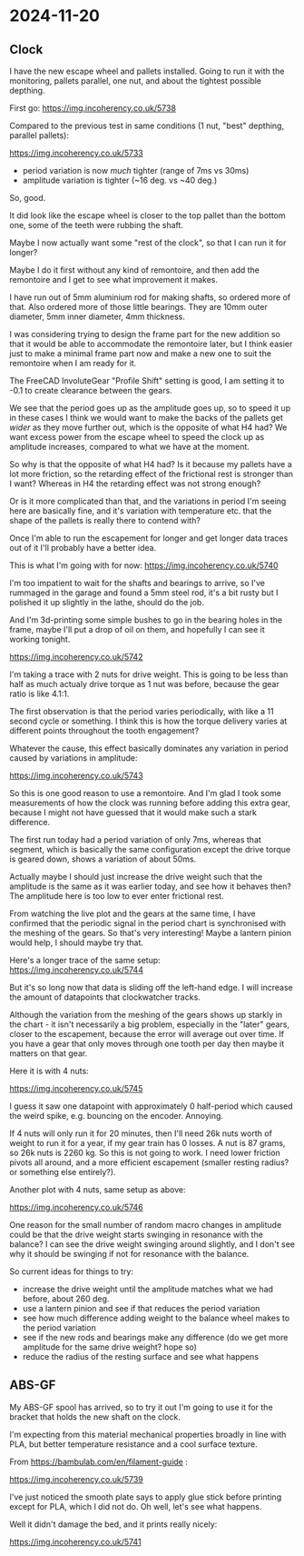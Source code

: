 # 2024-11-20

## Clock

I have the new escape wheel and pallets installed. Going to run it with the monitoring,
pallets parallel, one nut, and about the tightest possible depthing.

First go: https://img.incoherency.co.uk/5738

Compared to the previous test in same conditions (1 nut, "best" depthing, parallel pallets):

https://img.incoherency.co.uk/5733

 * period variation is now *much* tighter (range of 7ms vs 30ms)
 * amplitude variation is tighter (~16 deg. vs ~40 deg.)

So, good.

It did look like the escape wheel is closer to the top pallet than the bottom one,
some of the teeth were rubbing the shaft.

Maybe I now actually want some "rest of the clock", so that I can run it for longer?

Maybe I do it first without any kind of remontoire, and then add the remontoire and I
get to see what improvement it makes.

I have run out of 5mm aluminium rod for making shafts, so ordered more of that. Also
ordered more of those little bearings. They are 10mm outer diameter, 5mm inner diameter, 4mm
thickness.

I was considering trying to design the frame part for the new addition so that it would be
able to accommodate the remontoire later, but I think easier just to make a minimal frame
part now and make a new one to suit the remontoire when I am ready for it.

The FreeCAD InvoluteGear "Profile Shift" setting is good, I am setting it to -0.1 to
create clearance between the gears.

We see that the period goes up as the amplitude goes up, so to speed it up in these
cases I think we would want to make the backs of the pallets get *wider* as they move
further out, which is the opposite of what H4 had? We want excess power from the escape wheel
to speed the clock up as amplitude increases, compared to what we have at the moment.

So why is that the opposite of what H4 had? Is it because my pallets have a lot more friction,
so the retarding effect of the frictional rest is stronger than I want? Whereas in H4 the
retarding effect was not strong enough?

Or is it more complicated than that, and the variations in period I'm seeing here are
basically fine, and it's variation with temperature etc. that the shape of the pallets
is really there to contend with?

Once I'm able to run the escapement for longer and get longer data traces out of it I'll
probably have a better idea.

This is what I'm going with for now: https://img.incoherency.co.uk/5740

I'm too impatient to wait for the shafts and bearings to arrive, so I've rummaged in the
garage and found a 5mm steel rod, it's a bit rusty but I polished it up slightly in the lathe,
should do the job.

And I'm 3d-printing some simple bushes to go in the bearing holes in the frame, maybe I'll
put a drop of oil on them, and hopefully I can see it working tonight.

https://img.incoherency.co.uk/5742

I'm taking a trace with 2 nuts for drive weight. This is going to be less than half
as much actualy drive torque as 1 nut was before, because the gear ratio is like 4.1:1.

The first observation is that the period varies periodically, with like a 11 second cycle or
something. I think this is how the torque delivery varies at different points throughout
the tooth engagement?

Whatever the cause, this effect basically dominates any variation in period caused by
variations in amplitude:

https://img.incoherency.co.uk/5743

So this is one good reason to use a remontoire. And I'm glad I took some measurements
of how the clock was running before adding this extra gear, because I might not have
guessed that it would make such a stark difference.

The first run today had a period variation of only 7ms, whereas that segment, which
is basically the same configuration except the drive torque is geared down, shows a variation
of about 50ms.

Actually maybe I should just increase the drive weight such that the amplitude is the same
as it was earlier today, and see how it behaves then? The amplitude here is too low to
ever enter frictional rest.

From watching the live plot and the gears at the same time, I have confirmed that the periodic
signal in the period chart is synchronised with the meshing of the gears. So that's very
interesting! Maybe a lantern pinion would help, I should maybe try that.

Here's a longer trace of the same setup: https://img.incoherency.co.uk/5744

But it's so long now that data is sliding off the left-hand edge. I will increase the amount
of datapoints that clockwatcher tracks.

Although the variation from the meshing of the gears shows up starkly in the chart - it isn't
necessarily a big problem, especially in the "later" gears, closer to the escapement,
because the error will average out over time. If you have a gear that only moves through one tooth per
day then maybe it matters on that gear.

Here it is with 4 nuts:

https://img.incoherency.co.uk/5745

I guess it saw one datapoint with approximately 0 half-period which caused the weird
spike, e.g. bouncing on the encoder. Annoying.

If 4 nuts will only run it for 20 minutes, then I'll need 26k nuts worth of weight
to run it for a year, if my gear train has 0 losses. A nut is 87 grams, so 26k
nuts is 2260 kg. So this is not going to work. I need lower friction pivots all around,
and a more efficient escapement (smaller resting radius? or something else entirely?).

Another plot with 4 nuts, same setup as above:

https://img.incoherency.co.uk/5746

One reason for the small number of random macro changes in amplitude could be that the
drive weight starts swinging in resonance with the balance? I can see the drive weight
swinging around slightly, and I don't see why it should be swinging if not for resonance with
the balance.

So current ideas for things to try:

 * increase the drive weight until the amplitude matches what we had before, about 260 deg.
 * use a lantern pinion and see if that reduces the period variation
 * see how much difference adding weight to the balance wheel makes to the period variation
 * see if the new rods and bearings make any difference (do we get more amplitude for the same drive weight? hope so)
 * reduce the radius of the resting surface and see what happens

## ABS-GF

My ABS-GF spool has arrived, so to try it out I'm going to use it for the bracket that
holds the new shaft on the clock.

I'm expecting from this material mechanical properties broadly in line with PLA, but better
temperature resistance and a cool surface texture.

From https://bambulab.com/en/filament-guide :

https://img.incoherency.co.uk/5739

I've just noticed the smooth plate says to apply glue stick before printing except for PLA,
which I did not do. Oh well, let's see what happens.

Well it didn't damage the bed, and it prints really nicely:

https://img.incoherency.co.uk/5741
